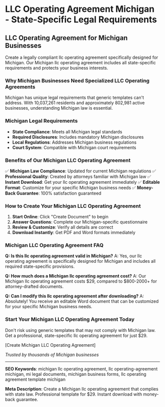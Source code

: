 # LLC Operating Agreement Michigan - State-Specific Legal Requirements

## LLC Operating Agreement for Michigan Businesses

Create a legally compliant llc operating agreement specifically designed for Michigan. Our Michigan llc operating agreement includes all state-specific requirements and protects your business interests.

### Why Michigan Businesses Need Specialized LLC Operating Agreements

Michigan has unique legal requirements that generic templates can't address. With 10,037,261 residents and approximately 802,981 active businesses, understanding Michigan law is essential.

### Michigan Legal Requirements

- **State Compliance**: Meets all Michigan legal standards
- **Required Disclosures**: Includes mandatory Michigan disclosures
- **Local Regulations**: Addresses Michigan business regulations
- **Court System**: Compatible with Michigan court requirements

### Benefits of Our Michigan LLC Operating Agreement

✅ **Michigan Law Compliance**: Updated for current Michigan regulations
✅ **Professional Quality**: Created by attorneys familiar with Michigan law
✅ **Instant Download**: Get your llc operating agreement immediately
✅ **Editable Format**: Customize for your specific Michigan business needs
✅ **Money-Back Guarantee**: 100% satisfaction guaranteed

### How to Create Your Michigan LLC Operating Agreement

1. **Start Online**: Click "Create Document" to begin
2. **Answer Questions**: Complete our Michigan-specific questionnaire
3. **Review & Customize**: Verify all details are correct
4. **Download Instantly**: Get PDF and Word formats immediately

### Michigan LLC Operating Agreement FAQ

**Q: Is this llc operating agreement valid in Michigan?**
A: Yes, our llc operating agreement is specifically designed for Michigan and includes all required state-specific provisions.

**Q: How much does a Michigan llc operating agreement cost?**
A: Our Michigan llc operating agreement costs $29, compared to $800-2000+ for attorney-drafted documents.

**Q: Can I modify this llc operating agreement after downloading?**
A: Absolutely! You receive an editable Word document that can be customized for your specific Michigan business needs.

### Start Your Michigan LLC Operating Agreement Today

Don't risk using generic templates that may not comply with Michigan law. Get a professional, state-specific llc operating agreement for just $29.

[Create Michigan LLC Operating Agreement]

*Trusted by thousands of Michigan businesses*

---

**SEO Keywords**: michigan llc operating agreement, llc operating-agreement michigan, mi legal documents, michigan business forms, llc operating agreement template michigan

**Meta Description**: Create a Michigan llc operating agreement that complies with state law. Professional template for $29. Instant download with money-back guarantee.
